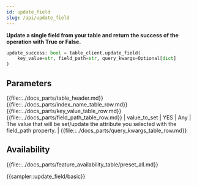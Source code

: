 ```yaml
---
id: update_field
slug: /api/update_field
---
```


**Update a single field from your table and return the success of the operation with True or False.**

```python
update_success: bool = table_client.update_field(
    key_value=str, field_path=str, query_kwargs=Optional[dict]
)
```

## Parameters

{{file::../docs_parts/table_header.md}}
{{file::../docs_parts/index_name_table_row.md}}
{{file::../docs_parts/key_value_table_row.md}}
{{file::../docs_parts/field_path_table_row.md}}
| value_to_set  | YES      | Any  | The value that will be set/update the attribute you selected with the field_path property. |
{{file::../docs_parts/query_kwargs_table_row.md}}

## Availability

{{file::../docs_parts/feature_availability_table/preset_all.md}}

{{sampler::update_field/basic}}